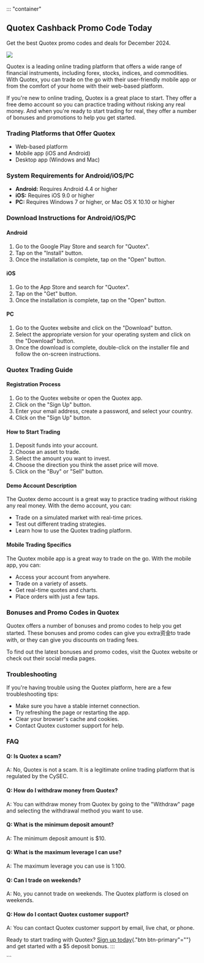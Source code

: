 ::: \"container\"
## Quotex Cashback Promo Code Today

Get the best Quotex promo codes and deals for December 2024.

[![](https://static.quotex.io/files/4_en/300_250.jpg)](https://traff.sbs/brokerqxlid)

Quotex is a leading online trading platform that offers a wide range of
financial instruments, including forex, stocks, indices, and
commodities. With Quotex, you can trade on the go with their
user-friendly mobile app or from the comfort of your home with their
web-based platform.

If you\'re new to online trading, Quotex is a great place to start. They
offer a free demo account so you can practice trading without risking
any real money. And when you\'re ready to start trading for real, they
offer a number of bonuses and promotions to help you get started.

### Trading Platforms that Offer Quotex

-   Web-based platform
-   Mobile app (iOS and Android)
-   Desktop app (Windows and Mac)

### System Requirements for Android/iOS/PC

-   **Android:** Requires Android 4.4 or higher
-   **iOS:** Requires iOS 9.0 or higher
-   **PC:** Requires Windows 7 or higher, or Mac OS X 10.10 or higher

### Download Instructions for Android/iOS/PC

#### Android

1.  Go to the Google Play Store and search for "Quotex".
2.  Tap on the "Install" button.
3.  Once the installation is complete, tap on the "Open" button.

#### iOS

1.  Go to the App Store and search for "Quotex".
2.  Tap on the "Get" button.
3.  Once the installation is complete, tap on the "Open" button.

#### PC

1.  Go to the Quotex website and click on the "Download" button.
2.  Select the appropriate version for your operating system and click
    on the "Download" button.
3.  Once the download is complete, double-click on the installer file
    and follow the on-screen instructions.

### Quotex Trading Guide

#### Registration Process

1.  Go to the Quotex website or open the Quotex app.
2.  Click on the "Sign Up" button.
3.  Enter your email address, create a password, and select your
    country.
4.  Click on the "Sign Up" button.

#### How to Start Trading

1.  Deposit funds into your account.
2.  Choose an asset to trade.
3.  Select the amount you want to invest.
4.  Choose the direction you think the asset price will move.
5.  Click on the "Buy" or "Sell" button.

#### Demo Account Description

The Quotex demo account is a great way to practice trading without
risking any real money. With the demo account, you can:

-   Trade on a simulated market with real-time prices.
-   Test out different trading strategies.
-   Learn how to use the Quotex trading platform.

#### Mobile Trading Specifics

The Quotex mobile app is a great way to trade on the go. With the mobile
app, you can:

-   Access your account from anywhere.
-   Trade on a variety of assets.
-   Get real-time quotes and charts.
-   Place orders with just a few taps.

### Bonuses and Promo Codes in Quotex

Quotex offers a number of bonuses and promo codes to help you get
started. These bonuses and promo codes can give you extra资金to trade
with, or they can give you discounts on trading fees.

To find out the latest bonuses and promo codes, visit the Quotex website
or check out their social media pages.

### Troubleshooting

If you\'re having trouble using the Quotex platform, here are a few
troubleshooting tips:

-   Make sure you have a stable internet connection.
-   Try refreshing the page or restarting the app.
-   Clear your browser\'s cache and cookies.
-   Contact Quotex customer support for help.

### FAQ

#### Q: Is Quotex a scam?

A: No, Quotex is not a scam. It is a legitimate online trading platform
that is regulated by the CySEC.

#### Q: How do I withdraw money from Quotex?

A: You can withdraw money from Quotex by going to the "Withdraw"
page and selecting the withdrawal method you want to use.

#### Q: What is the minimum deposit amount?

A: The minimum deposit amount is \$10.

#### Q: What is the maximum leverage I can use?

A: The maximum leverage you can use is 1:100.

#### Q: Can I trade on weekends?

A: No, you cannot trade on weekends. The Quotex platform is closed on
weekends.

#### Q: How do I contact Quotex customer support?

A: You can contact Quotex customer support by email, live chat, or
phone.

Ready to start trading with Quotex? [Sign up
today](\%22https://traff.sbs/brokerqxsignup\%22){."btn
btn-primary"=""} and get started with a \$5 deposit bonus.
:::

\`\`\`

